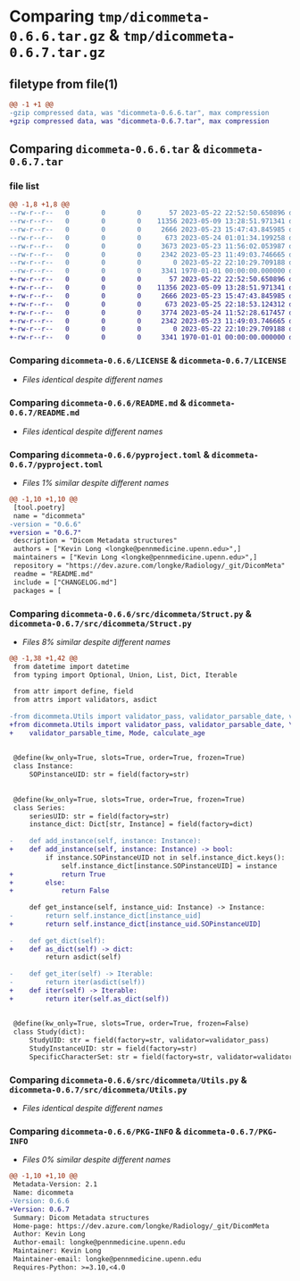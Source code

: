 # Comparing `tmp/dicommeta-0.6.6.tar.gz` & `tmp/dicommeta-0.6.7.tar.gz`

## filetype from file(1)

```diff
@@ -1 +1 @@
-gzip compressed data, was "dicommeta-0.6.6.tar", max compression
+gzip compressed data, was "dicommeta-0.6.7.tar", max compression
```

## Comparing `dicommeta-0.6.6.tar` & `dicommeta-0.6.7.tar`

### file list

```diff
@@ -1,8 +1,8 @@
--rw-r--r--   0        0        0       57 2023-05-22 22:52:50.650896 dicommeta-0.6.6/CHANGELOG.md
--rw-r--r--   0        0        0    11356 2023-05-09 13:28:51.971341 dicommeta-0.6.6/LICENSE
--rw-r--r--   0        0        0     2666 2023-05-23 15:47:43.845985 dicommeta-0.6.6/README.md
--rw-r--r--   0        0        0      673 2023-05-24 01:01:34.199258 dicommeta-0.6.6/pyproject.toml
--rw-r--r--   0        0        0     3673 2023-05-23 11:56:02.053987 dicommeta-0.6.6/src/dicommeta/Struct.py
--rw-r--r--   0        0        0     2342 2023-05-23 11:49:03.746665 dicommeta-0.6.6/src/dicommeta/Utils.py
--rw-r--r--   0        0        0        0 2023-05-22 22:10:29.709188 dicommeta-0.6.6/src/dicommeta/__init__.py
--rw-r--r--   0        0        0     3341 1970-01-01 00:00:00.000000 dicommeta-0.6.6/PKG-INFO
+-rw-r--r--   0        0        0       57 2023-05-22 22:52:50.650896 dicommeta-0.6.7/CHANGELOG.md
+-rw-r--r--   0        0        0    11356 2023-05-09 13:28:51.971341 dicommeta-0.6.7/LICENSE
+-rw-r--r--   0        0        0     2666 2023-05-23 15:47:43.845985 dicommeta-0.6.7/README.md
+-rw-r--r--   0        0        0      673 2023-05-25 22:18:53.124312 dicommeta-0.6.7/pyproject.toml
+-rw-r--r--   0        0        0     3774 2023-05-24 11:52:28.617457 dicommeta-0.6.7/src/dicommeta/Struct.py
+-rw-r--r--   0        0        0     2342 2023-05-23 11:49:03.746665 dicommeta-0.6.7/src/dicommeta/Utils.py
+-rw-r--r--   0        0        0        0 2023-05-22 22:10:29.709188 dicommeta-0.6.7/src/dicommeta/__init__.py
+-rw-r--r--   0        0        0     3341 1970-01-01 00:00:00.000000 dicommeta-0.6.7/PKG-INFO
```

### Comparing `dicommeta-0.6.6/LICENSE` & `dicommeta-0.6.7/LICENSE`

 * *Files identical despite different names*

### Comparing `dicommeta-0.6.6/README.md` & `dicommeta-0.6.7/README.md`

 * *Files identical despite different names*

### Comparing `dicommeta-0.6.6/pyproject.toml` & `dicommeta-0.6.7/pyproject.toml`

 * *Files 1% similar despite different names*

```diff
@@ -1,10 +1,10 @@
 [tool.poetry]
 name = "dicommeta"
-version = "0.6.6"
+version = "0.6.7"
 description = "Dicom Metadata structures"
 authors = ["Kevin Long <longke@pennmedicine.upenn.edu>",]
 maintainers = ["Kevin Long <longke@pennmedicine.upenn.edu>",]
 repository = "https://dev.azure.com/longke/Radiology/_git/DicomMeta"
 readme = "README.md"
 include = ["CHANGELOG.md"]
 packages = [
```

### Comparing `dicommeta-0.6.6/src/dicommeta/Struct.py` & `dicommeta-0.6.7/src/dicommeta/Struct.py`

 * *Files 8% similar despite different names*

```diff
@@ -1,38 +1,42 @@
 from datetime import datetime
 from typing import Optional, Union, List, Dict, Iterable
 
 from attr import define, field
 from attrs import validators, asdict
 
-from dicommeta.Utils import validator_pass, validator_parsable_date, validator_parsable_time, Mode, calculate_age
+from dicommeta.Utils import validator_pass, validator_parsable_date, \
+    validator_parsable_time, Mode, calculate_age
 
 
 @define(kw_only=True, slots=True, order=True, frozen=True)
 class Instance:
     SOPinstanceUID: str = field(factory=str)
 
 
 @define(kw_only=True, slots=True, order=True, frozen=True)
 class Series:
     seriesUID: str = field(factory=str)
     instance_dict: Dict[str, Instance] = field(factory=dict)
 
-    def add_instance(self, instance: Instance):
+    def add_instance(self, instance: Instance) -> bool:
         if instance.SOPinstanceUID not in self.instance_dict.keys():
             self.instance_dict[instance.SOPinstanceUID] = instance
+            return True
+        else:
+            return False
 
     def get_instance(self, instance_uid: Instance) -> Instance:
-        return self.instance_dict[instance_uid]
+        return self.instance_dict[instance_uid.SOPinstanceUID]
 
-    def get_dict(self):
+    def as_dict(self) -> dict:
         return asdict(self)
 
-    def get_iter(self) -> Iterable:
-        return iter(asdict(self))
+    def iter(self) -> Iterable:
+        return iter(self.as_dict(self))
 
 
 @define(kw_only=True, slots=True, order=True, frozen=False)
 class Study(dict):
     StudyUID: str = field(factory=str, validator=validator_pass)
     StudyInstanceUID: str = field(factory=str)
     SpecificCharacterSet: str = field(factory=str, validator=validator_pass)
```

### Comparing `dicommeta-0.6.6/src/dicommeta/Utils.py` & `dicommeta-0.6.7/src/dicommeta/Utils.py`

 * *Files identical despite different names*

### Comparing `dicommeta-0.6.6/PKG-INFO` & `dicommeta-0.6.7/PKG-INFO`

 * *Files 0% similar despite different names*

```diff
@@ -1,10 +1,10 @@
 Metadata-Version: 2.1
 Name: dicommeta
-Version: 0.6.6
+Version: 0.6.7
 Summary: Dicom Metadata structures
 Home-page: https://dev.azure.com/longke/Radiology/_git/DicomMeta
 Author: Kevin Long
 Author-email: longke@pennmedicine.upenn.edu
 Maintainer: Kevin Long
 Maintainer-email: longke@pennmedicine.upenn.edu
 Requires-Python: >=3.10,<4.0
```

